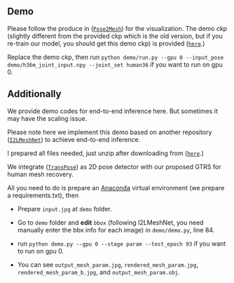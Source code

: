 ## Demo
Please follow the produce in ([`Pose2Mesh`](https://github.com/hongsukchoi/Pose2Mesh_RELEASE)) for the visualization. 
The demo ckp (slightly different from the provided ckp which is the old version, but if you re-train our model, you should get this demo ckp) is provided ([`here`](https://drive.google.com/file/d/1PdOymnqadk2Rzjgf2He660mH_uHYlluv/view?usp=share_link).)

Replace the demo ckp, then run 
`python demo/run.py --gpu 0 --input_pose demo/h36m_joint_input.npy --joint_set human36` if you want to run on gpu 0.










## Additionally
We provide demo codes for end-to-end inference here. But sometimes it may have the scaling issue. 

Please note here we implement this demo based on another repository ([`I2LMeshNet`](https://github.com/mks0601/I2L-MeshNet_RELEASE)) to achieve end-to-end inference. 

I prepared all files needed, just unzip after downloading from ([`here`](https://drive.google.com/file/d/14lEwP8UyNn0b2Zh_CSslAwLhhgKGAZ7Z/view?usp=sharing).)

We integrate ([`TransPose`](https://github.com/yangsenius/TransPose)) as 2D pose detector with our proposed GTRS for human mesh recovery. 

All you need to do is prepare an [Anaconda](https://www.anaconda.com/) virtual environment (we prepare a requirements.txt), then

* Prepare `input.jpg` at `demo` folder.

* Go to `demo` folder and **edit** `bbox` (following I2LMeshNet, you need manually enter the bbx info for each image) in `demo/demo.py`, line 84.

* run `python demo.py --gpu 0 --stage param --test_epoch 93` if you want to run on gpu 0.

* You can see `output_mesh_param.jpg`, `rendered_mesh_param.jpg`, `rendered_mesh_param_b.jpg`, and `output_mesh_param.obj`.


